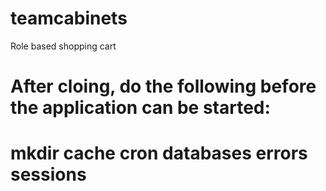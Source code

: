 # teamcabinets
Role based shopping cart

# After cloing, do the following before the application can be started:
# mkdir cache cron databases errors sessions
